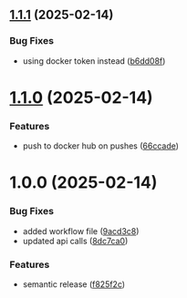 ## [1.1.1](https://github.com/ccrawford4/fastapi-beyond-CRUD/compare/v1.1.0...v1.1.1) (2025-02-14)


### Bug Fixes

* using docker token instead ([b6dd08f](https://github.com/ccrawford4/fastapi-beyond-CRUD/commit/b6dd08ff4be9416c567a4c80a8de0d2a9136e579))

# [1.1.0](https://github.com/ccrawford4/fastapi-beyond-CRUD/compare/v1.0.0...v1.1.0) (2025-02-14)


### Features

* push to docker hub on pushes ([66ccade](https://github.com/ccrawford4/fastapi-beyond-CRUD/commit/66ccade61180693df83a4183c7cc2b47789fd91f))

# 1.0.0 (2025-02-14)


### Bug Fixes

* added workflow file ([9acd3c8](https://github.com/ccrawford4/fastapi-beyond-CRUD/commit/9acd3c85630da586f5eb62278d5c02ba4bd57899))
* updated api calls ([8dc7ca0](https://github.com/ccrawford4/fastapi-beyond-CRUD/commit/8dc7ca0e4a6c1d721147d1ec611ea85871d598b9))


### Features

* semantic release ([f825f2c](https://github.com/ccrawford4/fastapi-beyond-CRUD/commit/f825f2c784c5c311458c1172ab6f1e54b46110d5))
